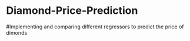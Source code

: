 # Diamond-Price-Prediction
#Implementing and comparing different regressors to predict the price of dimonds
